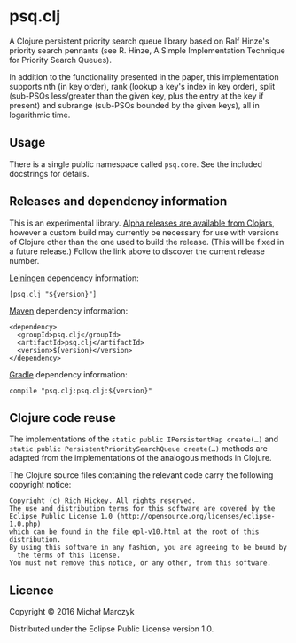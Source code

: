 # psq.clj

A Clojure persistent priority search queue library based on Ralf Hinze's
priority search pennants (see R. Hinze, A Simple Implementation Technique for
Priority Search Queues).

In addition to the functionality presented in the paper, this implementation
supports nth (in key order), rank (lookup a key's index in key order), split
(sub-PSQs less/greater than the given key, plus the entry at the key if
present) and subrange (sub-PSQs bounded by the given keys), all in
logarithmic time.


## Usage

There is a single public namespace called `psq.core`. See the included
docstrings for details.


## Releases and dependency information

This is an experimental library.
[Alpha releases are available from Clojars](https://clojars.org/psq.clj),
however a custom build may currently be necessary for use with versions of
Clojure other than the one used to build the release. (This will be fixed in
a future release.) Follow the link above to discover the current release number.

[Leiningen](http://leiningen.org/) dependency information:

    [psq.clj "${version}"]

[Maven](http://maven.apache.org/) dependency information:

    <dependency>
      <groupId>psq.clj</groupId>
      <artifactId>psq.clj</artifactId>
      <version>${version}</version>
    </dependency>

[Gradle](http://www.gradle.org/) dependency information:

    compile "psq.clj:psq.clj:${version}"


## Clojure code reuse

The implementations of the `static public IPersistentMap create(…)` and
`static public PersistentPrioritySearchQueue create(…)` methods are adapted from
the implementations of the analogous methods in Clojure.

The Clojure source files containing the relevant code carry the following
copyright notice:

    Copyright (c) Rich Hickey. All rights reserved.
    The use and distribution terms for this software are covered by the
    Eclipse Public License 1.0 (http://opensource.org/licenses/eclipse-1.0.php)
    which can be found in the file epl-v10.html at the root of this distribution.
    By using this software in any fashion, you are agreeing to be bound by
      the terms of this license.
    You must not remove this notice, or any other, from this software.


## Licence

Copyright © 2016 Michał Marczyk

Distributed under the Eclipse Public License version 1.0.
